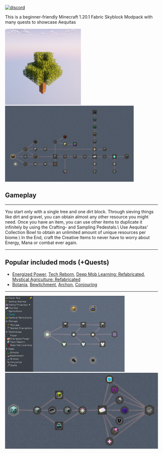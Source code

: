 [![discord](https://dcbadge.limes.pink/api/server/https://discord.gg/KFPXSW566b)](https://discord.gg/KFPXSW566b)

This is a beginner-friendly Minecraft 1.20.1 Fabric Skyblock Modpack with many quests to showcase Aequitas

<p float="left">
  <img src="/assets/StarterTree.png" height="250" />
  <img src="/assets/GettingStarted.png" height="250" />
</p>

## Gameplay

--------

You start only with a single tree and one dirt block. Through sieving things like dirt and gravel, you can obtain almost any other resource you might need. Once you have an item, you can use other items to duplicate it infinitely by using the Crafting- and Sampling Pedestals.\\ Use Aequitas' Collection Bowl to obtain an unlimited amount of unique resources per biome.\\ In the End, craft the Creative Items to never have to worry about Energy, Mana or combat ever again.

* * *

## Popular included mods (+Quests)
- [Energized Power](https://github.com/JDDev0/EnergizedPower), [Tech Reborn](https://github.com/TechReborn/TechReborn), [Deep Mob Learning: Refabricated](https://github.com/CafeteriaGuild/DeepMobLearning-Refabricated), [Mystical Agriculture: Refabricated](https://github.com/KirboSoftware-Mods/MysticalAgriculture-Refabricated)
- [Botania](https://github.com/VazkiiMods/Botania), [Bewitchment](https://github.com/MoriyaShiine/bewitchment), [Archon](https://github.com/Safrodev/Archon), [Conjouring](https://github.com/glisco03/conjuring)

---

<p float="left">
  <img src="/assets/MakingProgress.png" height="250" />
  <img src="/assets/TheEnd.png" height="250" />
</p>